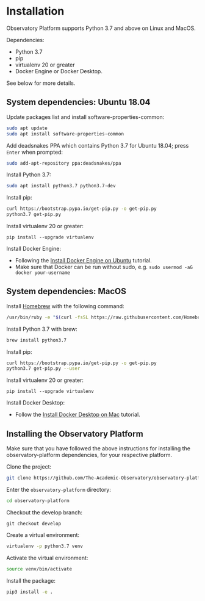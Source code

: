# Installation
Observatory Platform supports Python 3.7 and above on Linux and MacOS.

Dependencies:
* Python 3.7
* pip
* virtualenv 20 or greater
* Docker Engine or Docker Desktop.

See below for more details.

## System dependencies: Ubuntu 18.04
Update packages list and install software-properties-common:
```bash
sudo apt update
sudo apt install software-properties-common
```

Add deadsnakes PPA which contains Python 3.7 for Ubuntu 18.04; press `Enter` when prompted:
```bash
sudo add-apt-repository ppa:deadsnakes/ppa
```

Install Python 3.7:
```bash
sudo apt install python3.7 python3.7-dev
```

Install pip:
```bash
curl https://bootstrap.pypa.io/get-pip.py -o get-pip.py
python3.7 get-pip.py
```

Install virtualenv 20 or greater:
```
pip install --upgrade virtualenv
```

Install Docker Engine:
* Following the [Install Docker Engine on Ubuntu](https://docs.docker.com/engine/install/ubuntu/) tutorial.
* Make sure that Docker can be run without sudo, e.g. `sudo usermod -aG docker your-username`

## System dependencies: MacOS
Install [Homebrew](https://brew.sh/) with the following command:
```bash
/usr/bin/ruby -e "$(curl -fsSL https://raw.githubusercontent.com/Homebrew/install/master/install)"
```

Install Python 3.7 with brew:
```bash
brew install python3.7
```

Install pip:
```bash
curl https://bootstrap.pypa.io/get-pip.py -o get-pip.py
python3.7 get-pip.py --user
```

Install virtualenv 20 or greater:
```
pip install --upgrade virtualenv
```

Install Docker Desktop:
* Follow the [Install Docker Desktop on Mac](https://docs.docker.com/docker-for-mac/install/) tutorial.

## Installing the Observatory Platform
Make sure that you have followed the above instructions for installing the observatory-platform dependencies,
for your respective platform.

Clone the project:
```bash
git clone https://github.com/The-Academic-Observatory/observatory-platform
```

Enter the `observatory-platform` directory:
```bash
cd observatory-platform
```

Checkout the develop branch:
```
git checkout develop
```

Create a virtual environment:
```bash
virtualenv -p python3.7 venv
```

Activate the virtual environment:
```bash
source venv/bin/activate
```

Install the package:
```bash
pip3 install -e .
```